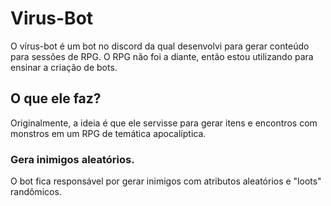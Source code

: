 # Virus-Bot

O vírus-bot é um bot no discord da qual desenvolvi para gerar conteúdo para sessões de RPG. O RPG não foi a diante, então estou utilizando para ensinar a criação de bots.

## O que ele faz?
Originalmente, a ideia é que ele servisse para gerar itens e encontros com monstros em um RPG de temática apocalíptica.

### Gera inimigos aleatórios.
O bot fica responsável por gerar inimigos com atributos aleatórios e "loots" randômicos.
